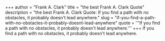 +++
author = "Frank A. Clark"
title = "the best Frank A. Clark Quote"
description = "the best Frank A. Clark Quote: If you find a path with no obstacles, it probably doesn't lead anywhere."
slug = "if-you-find-a-path-with-no-obstacles-it-probably-doesnt-lead-anywhere"
quote = '''If you find a path with no obstacles, it probably doesn't lead anywhere.'''
+++
If you find a path with no obstacles, it probably doesn't lead anywhere.
